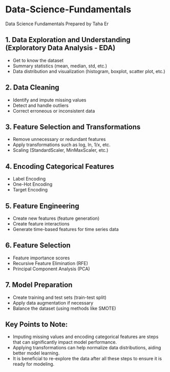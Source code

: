 # Data-Science-Fundamentals
Data Science Fundamentals Prepared by Taha Er 



## 1. Data Exploration and Understanding (Exploratory Data Analysis - EDA)
- Get to know the dataset
- Summary statistics (mean, median, std, etc.)
- Data distribution and visualization (histogram, boxplot, scatter plot, etc.)

## 2. Data Cleaning
- Identify and impute missing values
- Detect and handle outliers
- Correct erroneous or inconsistent data

## 3. Feature Selection and Transformations
- Remove unnecessary or redundant features
- Apply transformations such as log, ln, 1/x, etc.
- Scaling (StandardScaler, MinMaxScaler, etc.)

## 4. Encoding Categorical Features
- Label Encoding
- One-Hot Encoding
- Target Encoding

## 5. Feature Engineering
- Create new features (feature generation)
- Create feature interactions
- Generate time-based features for time series data

## 6. Feature Selection
- Feature importance scores
- Recursive Feature Elimination (RFE)
- Principal Component Analysis (PCA)

## 7. Model Preparation
- Create training and test sets (train-test split)
- Apply data augmentation if necessary
- Balance the dataset (using methods like SMOTE)

## Key Points to Note:
- Imputing missing values and encoding categorical features are steps that can significantly impact model performance.
- Applying transformations can help normalize data distributions, aiding better model learning.
- It is beneficial to re-explore the data after all these steps to ensure it is ready for modeling.
